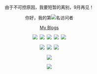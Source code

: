 <p align="center">由于不可控原因，我要短暂的离别，9月再见！</p>

<p align="center">你好，我的第<a><img src="https://profile-counter.glitch.me/lemonorangeapple/count.svg" /></a>名访问者</p>

<p align="center"><a href="http://imjcj.eu.org">My Blogs</a></p>
<p></p>
<p align="center"><a><img src="https://img.shields.io/badge/HTML5-E34F26?logo=html5&logoColor=white" /></a>&ensp;<a><img src="https://img.shields.io/badge/C%2B%2B-00599C?logo=c%2B%2B&logoColor=white" /></a>&ensp;<a><img src="https://img.shields.io/badge/Flask-000000?logo=flask&logoColor=white" /></a>&ensp;<a><img src="https://img.shields.io/badge/Bootstrap-563D7C?logo=bootstrap&logoColor=white" /></a>&ensp;<a><img src="https://img.shields.io/badge/Markdown-000000?logo=markdown&logoColor=white" /></a></p>

<p align="center"><a><img src="https://img.shields.io/badge/Cloudflare-F38020?logo=Cloudflare&logoColor=white" /></a>&ensp;<a><img src="https://img.shields.io/badge/Vercel-000000?logo=vercel&logoColor=white" /></a>&ensp;<a><img src="https://img.shields.io/badge/Redis-%23DD0031.svg?logo=redis&logoColor=white" /></a></a></p>

<p align="center"><a><img src="https://github-readme-stats.vercel.app/api/?username=lemonorangeapple&show_icons=true" /></a></p>

<p align="center"><a><img src="https://github-readme-stats.vercel.app/api/top-langs/?username=lemonorangeapple&layout=compact" /></a></p>
